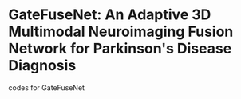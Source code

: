 # GateFuseNet: An Adaptive 3D Multimodal Neuroimaging Fusion Network for Parkinson's Disease Diagnosis

codes for GateFuseNet
